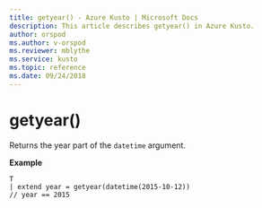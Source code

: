 ```yaml
---
title: getyear() - Azure Kusto | Microsoft Docs
description: This article describes getyear() in Azure Kusto.
author: orspod
ms.author: v-orspod
ms.reviewer: mblythe
ms.service: kusto
ms.topic: reference
ms.date: 09/24/2018
---
```

# getyear()

Returns the year part of the `datetime` argument.

**Example**

```kusto
T
| extend year = getyear(datetime(2015-10-12))
// year == 2015
```